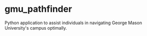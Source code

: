 # gmu_pathfinder
Python application to assist individuals in navigating George Mason University's campus optimally.
